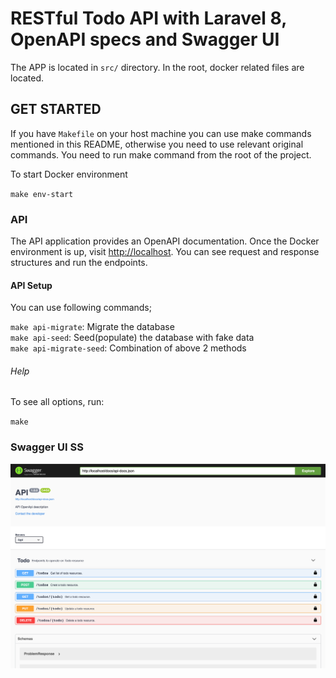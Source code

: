 # RESTful Todo API with Laravel 8, OpenAPI specs and Swagger UI  

The APP is located in `src/` directory. In the root, docker related files are located.

## GET STARTED 

If you have `Makefile` on your host machine you can use make commands mentioned in this README, otherwise you need to 
use relevant original commands. You need to run make command from the root of the project.

To start Docker environment 

`make env-start`

### API

The API application provides an OpenAPI documentation. Once the Docker environment is up, visit 
[http://localhost](http://localhost). You can see request and response structures and run the endpoints.

#### API Setup

You can use following commands;

`make api-migrate`: Migrate the database   
`make api-seed`: Seed(populate) the database with fake data    
`make api-migrate-seed`: Combination of above 2 methods

###### Help

To see all options, run: 

`make`

### Swagger UI SS

![Swagger UI SS](./swagger-ui-ss.png)
